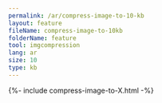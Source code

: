 ```yaml
---
permalink: /ar/compress-image-to-10-kb
layout: feature
fileName: compress-image-to-10kb
folderName: feature
tool: imgcompression
lang: ar
size: 10
type: kb
---
```


{%- include compress-image-to-X.html -%}
